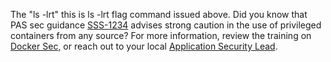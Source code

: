 The "ls -lrt" this is ls -lrt flag command issued above. Did you know that PAS sec guidance [SSS-1234](https://google.com) advises strong caution in the use of privileged containers from any source? For more information, review the training on [Docker Sec](https://google.com), or reach out to your local [Application Security Lead](https://google.com).



